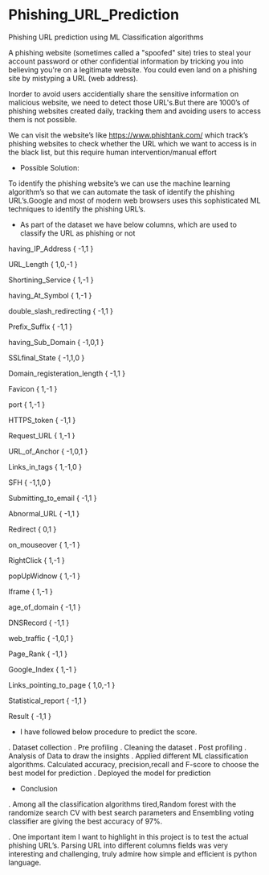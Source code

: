 # Phishing_URL_Prediction
Phishing URL prediction using ML Classification algorithms

A phishing website (sometimes called a "spoofed" site) tries to steal your account password or other confidential information by tricking you into believing you're on a legitimate website. You could even land on a phishing site by mistyping a URL (web address).

Inorder to avoid users accidentially share the sensitive information on malicious website, we need to detect those URL's.But there are 1000’s of phishing websites created daily, tracking them and avoiding users to access them is not possible.

We can visit the website’s like https://www.phishtank.com/ which track’s phishing websites to check whether the URL which we want to access is in the black list, but this require human intervention/manual effort

- Possible Solution:

To identify the phishing website’s we can use the machine learning algorithm’s so that we can automate the task of identify the phishing URL’s.Google and most of modern web browsers uses this sophisticated ML techniques to identify the phishing URL’s.

- As part of the dataset we have below columns, which are used to classify the URL as phishing or not

having_IP_Address { -1,1 }

URL_Length { 1,0,-1 }

Shortining_Service { 1,-1 }

having_At_Symbol { 1,-1 }

double_slash_redirecting { -1,1 }

Prefix_Suffix { -1,1 }

having_Sub_Domain { -1,0,1 }

SSLfinal_State { -1,1,0 }

Domain_registeration_length { -1,1 }

Favicon { 1,-1 }

port { 1,-1 }

HTTPS_token { -1,1 }

Request_URL { 1,-1 }

URL_of_Anchor { -1,0,1 }

Links_in_tags { 1,-1,0 }

SFH { -1,1,0 }

Submitting_to_email { -1,1 }

Abnormal_URL { -1,1 }

Redirect { 0,1 }

on_mouseover { 1,-1 }

RightClick { 1,-1 }

popUpWidnow { 1,-1 }

Iframe { 1,-1 }

age_of_domain { -1,1 }

DNSRecord { -1,1 }

web_traffic { -1,0,1 }

Page_Rank { -1,1 }

Google_Index { 1,-1 }

Links_pointing_to_page { 1,0,-1 }

Statistical_report { -1,1 }

Result { -1,1 }

- I have followed below procedure to predict the score.

. Dataset collection
. Pre profiling
. Cleaning the dataset
. Post profiling
. Analysis of Data to draw the insights
. Applied different ML classification algorithms. Calculated accuracy, precision,recall and F-score to choose the best model for prediction
. Deployed the model for prediction

- Conclusion

. Among all the classification algorithms tired,Random forest with the randomize search CV with best search parameters and Ensembling voting classifier are giving the best accuracy of 97%.

. One important item I want to highlight in this project is to test the actual phishing URL’s. Parsing URL into different columns fields was very interesting and challenging, truly admire how simple and efficient is python language.
